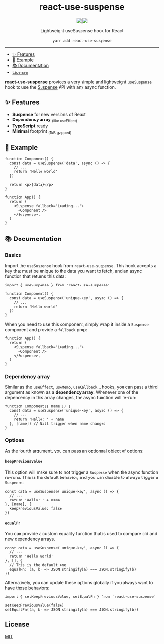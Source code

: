 <p align="center">
    <h1 align="center">react-use-suspense</h1>
</p>

<p align="center">
    <a href="https://github.com/QuiiBz/react-use-suspense/actions">
        <img src="https://github.com/QuiiBz/react-use-suspense/workflows/CI/badge.svg" />
    </a>
    <a href="https://github.com/QuiiBz/react-use-suspense/blob/main/LICENSE">
        <img src="https://img.shields.io/badge/Licence-MIT-blue" />
    </a>
</p>

<p align="center">
  Lightweight useSuspense hook for React
  <br />
  <br />
  <code>yarn add react-use-suspense</code>
</p>

---

- [✨ Features](#-features)
- [🚀 Example](#-example)
- [📚 Documentation](#-documentation)
- [License](#license)

**react-use-suspense** provides a very simple and lightweight `useSuspense` hook to use the [Suspense](https://reactjs.org/docs/react-api.html#reactsuspense) API with any async function.

## ✨ Features

- **Suspense** for new versions of React
- **Dependency array** <sub>(like useEffect)</sub>
- **TypeScript** ready
- **Minimal** footprint <sub>(1kB gzipped)</sub>

## 🚀 Example

```tsx
function Component() {
  const data = useSuspense('data', async () => {
    // ...
    return 'Hello world'
  })

  return <p>{data}</p>
}

function App() {
  return (
    <Suspense fallback="Loading...">
      <Component />
    </Suspense>,
  )
}
```

## 📚 Documentation

### Basics

Import the `useSuspense` hook from `react-use-suspense`. This hook accepts a key that must be unique to the data you want to fetch, and an async function that returns this data:

```tsx
import { useSuspense } from 'react-use-suspense'

function Component() {
  const data = useSuspense('unique-key', async () => {
    // ...
    return 'Hello world'
  })
}
```

When you need to use this component, simply wrap it inside a `Suspense` component and provide a `fallback` prop:

```tsx
function App() {
  return (
    <Suspense fallback="Loading...">
      <Component />
    </Suspense>,
  )
}
```

### Dependency array

Similar as the `useEffect`, `useMemo`, `useCallback`... hooks, you can pass a third argument as known as a **dependency array**. Whenever one of the dependency in this array changes, the async function will re-run:

```tsx
function Component({ name }) {
  const data = useSuspense('unique-key', async () => {
    // ...
    return 'Hello: ' + name
  }, [name]) // Will trigger when name changes
}
```

### Options

As the fourth argument, you can pass an optionnal object of options:

#### `keepPreviousValue`

This option will make sure to not trigger a `Suspense` when the async function re-runs. This is the default behavior, and you can disable to always trigger a `Suspense`:

```tsx
const data = useSuspense('unique-key', async () => {
  // ...
  return 'Hello: ' + name
}, [name], {
  keepPreviousValue: false
})
```

#### `equalFn`

You can provide a custom equality function that is used to compare old and new dependency arrays.

```tsx
const data = useSuspense('unique-key', async () => {
  // ...
  return 'Hello world'
}, [], {
  // This is the default one
  equalFn: (a, b) => JSON.stringify(a) === JSON.stringify(b)
})
```

Alternatively, you can update these options globally if you always want to have those behaviors:

```tsx
import { setKeepPreviousValue, setEqualFn } from 'react-use-suspense'

setKeepPreviousValue(false)
setEqualFn((a, b) => JSON.stringify(a) === JSON.stringify(b))
```

## License

[MIT](./LICENSE)
